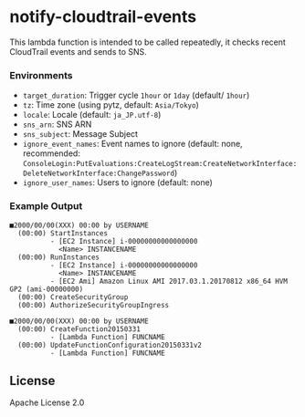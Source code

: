 # notify-cloudtrail-events

This lambda function is intended to be called repeatedly, it checks recent CloudTrail events and sends to SNS. 

### Environments

- ```target_duration```: Trigger cycle ```1hour``` or ```1day``` (default/ ```1hour```)
- ```tz```: Time zone (using pytz, default: ```Asia/Tokyo```)
- ```locale```: Locale (default: ```ja_JP.utf-8```)
- ```sns_arn```: SNS ARN
- ```sns_subject```: Message Subject
- ```ignore_event_names```: Event names to ignore (default: none, recommended: ```ConsoleLogin:PutEvaluations:CreateLogStream:CreateNetworkInterface:DeleteNetworkInterface:ChangePassword```)
- ```ignore_user_names```: Users to ignore (default: none)

### Example Output

```
■2000/00/00(XXX) 00:00 by USERNAME
  (00:00) StartInstances
          - [EC2 Instance] i-00000000000000000
            <Name> INSTANCENAME
  (00:00) RunInstances
          - [EC2 Instance] i-00000000000000000
            <Name> INSTANCENAME
          - [EC2 Ami] Amazon Linux AMI 2017.03.1.20170812 x86_64 HVM GP2 (ami-00000000)
  (00:00) CreateSecurityGroup
  (00:00) AuthorizeSecurityGroupIngress

■2000/00/00(XXX) 00:00 by USERNAME
  (00:00) CreateFunction20150331
          - [Lambda Function] FUNCNAME
  (00:00) UpdateFunctionConfiguration20150331v2
          - [Lambda Function] FUNCNAME
```

## License

Apache License 2.0
